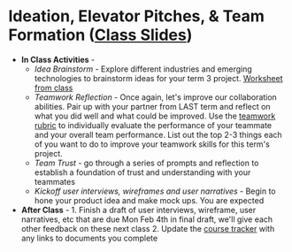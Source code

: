 # Ideation, Elevator Pitches, & Team Formation ([Class Slides](https://docs.google.com/presentation/d/1ehSK9CTPBujP9Lh_hbp1palaxyCsGRR2nfKe02IX48Q/edit#slide=id.g4d725bec2f_0_0))
  - **In Class Activities** - 
    - *Idea Brainstorm* - Explore different industries and emerging technologies to brainstorm ideas for your term 3 project. [Worksheet from class](https://docs.google.com/document/d/19vguwtdTsDwCesEBm-pjuk3B-ssLNubETny0sM0lguc/edit#)
    - *Teamwork Reflection* - Once again, let's improve our collaboration abilities. Pair up with your partner from LAST term and reflect on what you did well and what could be improved. Use the [teamwork rubric](make.sc/teamwork-rubric) to individually evaluate the  performance of your teammate and your overall team performance. List out the top 2-3 things each of you want to do to improve your teamwork skills for this term's project.
    - *Team Trust* - go through a series of prompts and reflection to establish a foundation of trust and understanding with your teammates
    - *Kickoff user interviews, wireframes and user narratives* - Begin to hone your product idea and make mock ups. You are expected
  - **After Class** - 1. Finish a draft of user interviews, wireframe, user narratives, etc that are due Mon Feb 4th in final draft, we'll give each other feedback on these next class 2. Update the [course tracker](https://docs.google.com/spreadsheets/d/1S_EljNaqO5LOvu4ZIIzKia4A733sh1wz1pLW8CE3pTk/edit#gid=0) with any links to documents you complete
